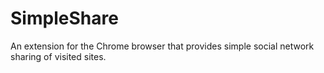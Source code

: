 SimpleShare
===========

An extension for the Chrome browser that provides simple social network sharing of visited sites.